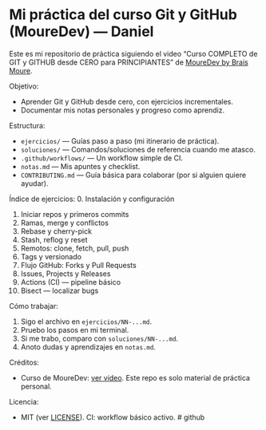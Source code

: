 # Mi práctica del curso Git y GitHub (MoureDev) — Daniel

Este es mi repositorio de práctica siguiendo el video “Curso COMPLETO de GIT y GITHUB desde CERO para PRINCIPIANTES” de [MoureDev by Brais Moure](https://www.youtube.com/watch?v=3GymExBkKjE).

Objetivo:
- Aprender Git y GitHub desde cero, con ejercicios incrementales.
- Documentar mis notas personales y progreso como aprendiz.

Estructura:
- `ejercicios/` — Guías paso a paso (mi itinerario de práctica).
- `soluciones/` — Comandos/soluciones de referencia cuando me atasco.
- `.github/workflows/` — Un workflow simple de CI.
- `notas.md` — Mis apuntes y checklist.
- `CONTRIBUTING.md` — Guía básica para colaborar (por si alguien quiere ayudar).

Índice de ejercicios:
0. Instalación y configuración
1. Iniciar repos y primeros commits
2. Ramas, merge y conflictos
3. Rebase y cherry-pick
4. Stash, reflog y reset
5. Remotos: clone, fetch, pull, push
6. Tags y versionado
7. Flujo GitHub: Forks y Pull Requests
8. Issues, Projects y Releases
9. Actions (CI) — pipeline básico
10. Bisect — localizar bugs

Cómo trabajar:
1) Sigo el archivo en `ejercicios/NN-...md`.
2) Pruebo los pasos en mi terminal.
3) Si me trabo, comparo con `soluciones/NN-...md`.
4) Anoto dudas y aprendizajes en `notas.md`.

Créditos:
- Curso de MoureDev: [ver video](https://www.youtube.com/watch?v=3GymExBkKjE). Este repo es solo material de práctica personal.

Licencia:
- MIT (ver [LICENSE](LICENSE)).
CI: workflow básico activo.
#   g i t h u b  
 